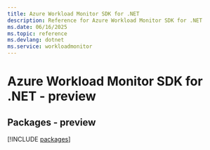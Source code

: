 ```yaml
---
title: Azure Workload Monitor SDK for .NET
description: Reference for Azure Workload Monitor SDK for .NET
ms.date: 06/16/2025
ms.topic: reference
ms.devlang: dotnet
ms.service: workloadmonitor
---
```

# Azure Workload Monitor SDK for .NET - preview
## Packages - preview
[!INCLUDE [packages](workload-monitor-index.md)]